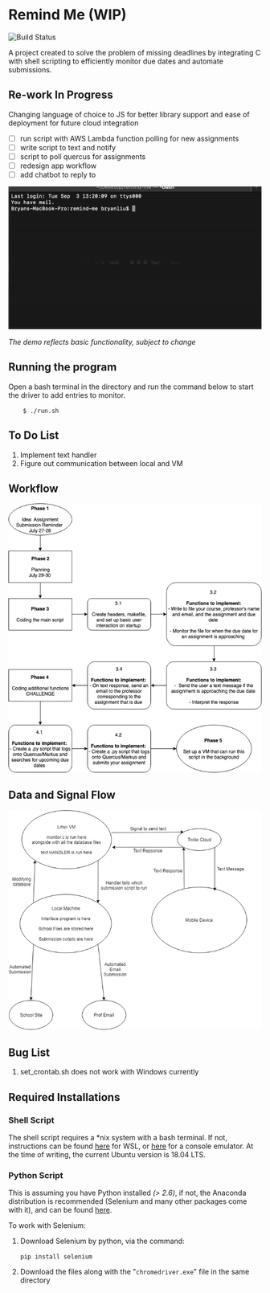 # Remind Me (WIP)
![Build Status](https://github.com/eric-li18/remind-me/workflows/publish.yml/badge.svg)

A project created to solve the problem of missing deadlines by integrating C with shell scripting to efficiently monitor due dates and automate submissions.
## Re-work In Progress
Changing language of choice to JS for better library support and ease of deployment for future cloud integration
- [ ] run script with AWS Lambda function polling for new assignments
- [ ] write script to text and notify 
- [ ] script to poll quercus for assignments
- [ ] redesign app workflow
- [ ] add chatbot to reply to

![Demo](remindme_demo.gif)

_The demo reflects basic functionality, subject to change_

## Running the program

Open a bash terminal in the directory and run the command below to start the driver to add entries to monitor.

        $ ./run.sh

## To Do List

1. Implement text handler
2. Figure out communication between local and VM

## Workflow

<img src="workflow.png">

## Data and Signal Flow

<img src="Text Handler.png">

## Bug List

1. set_crontab.sh does not work with Windows currently

## Required Installations

### Shell Script

The shell script requires a \*nix system with a bash terminal. If not, instructions can be found [here](https://docs.microsoft.com/en-us/windows/wsl/install-win10) for WSL, or [here](https://cmder.net/) for a console emulator. At the time of writing, the current Ubuntu version is 18.04 LTS.

### Python Script

This is assuming you have Python installed _(> 2.6)_, if not, the Anaconda distribution is recommended (Selenium and many other packages come with it), and can be found [here](https://www.anaconda.com/distribution/).

To work with Selenium:

1.  Download Selenium by python, via the command:

        pip install selenium

2.  Download the files along with the "`chromedriver.exe`" file in the same directory
